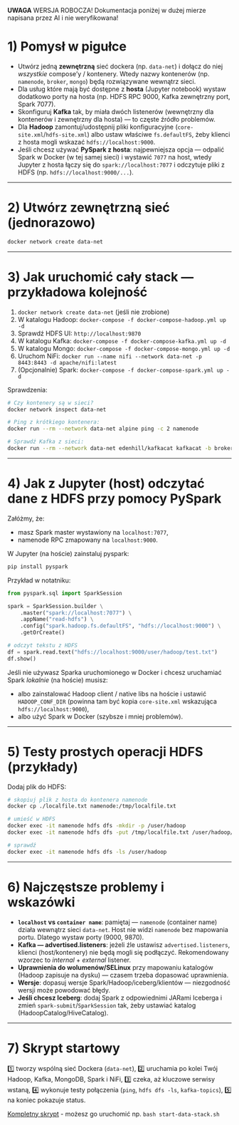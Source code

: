 **UWAGA** WERSJA ROBOCZA! Dokumentacja poniżej w dużej mierze napisana przez AI i nie weryfikowana!

# 1) Pomysł w pigułce

* Utwórz jedną **zewnętrzną** sieć dockera (np. `data-net`) i dołącz do niej *wszystkie* compose’y / kontenery. Wtedy nazwy kontenerów (np. `namenode`, `broker`, `mongo`) będą rozwiązywane wewnątrz sieci.
* Dla usług które mają być dostępne z **hosta** (Jupyter notebook) wystaw dodatkowo porty na hosta (np. HDFS RPC 9000, Kafka zewnętrzny port, Spark 7077).
* Skonfiguruj **Kafka** tak, by miała dwóch listenerów (wewnętrzny dla kontenerów i zewnętrzny dla hosta) — to częste źródło problemów.
* Dla **Hadoop** zamontuj/udostępnij pliki konfiguracyjne (`core-site.xml`/`hdfs-site.xml`) albo ustaw właściwe `fs.defaultFS`, żeby klienci z hosta mogli wskazać `hdfs://localhost:9000`.
* Jeśli chcesz używać **PySpark z hosta**: najpewniejsza opcja — odpalić Spark w Docker (w tej samej sieci) i wystawić `7077` na host, wtedy Jupyter z hosta łączy się do `spark://localhost:7077` i odczytuje pliki z HDFS (np. `hdfs://localhost:9000/...`).

---

# 2) Utwórz zewnętrzną sieć (jednorazowo)

```bash
docker network create data-net
```

---

# 3) Jak uruchomić cały stack — przykładowa kolejność

1. `docker network create data-net` (jeśli nie zrobione)
2. W katalogu Hadoop: `docker-compose -f docker-compose-hadoop.yml up -d`
3. Sprawdź HDFS UI: `http://localhost:9870`
4. W katalogu Kafka: `docker-compose -f docker-compose-kafka.yml up -d`
5. W katalogu Mongo: `docker-compose -f docker-compose-mongo.yml up -d`
6. Uruchom NiFi: `docker run --name nifi --network data-net -p 8443:8443 -d apache/nifi:latest`
7. (Opcjonalnie) Spark: `docker-compose -f docker-compose-spark.yml up -d`

Sprawdzenia:

```bash
# Czy kontenery są w sieci?
docker network inspect data-net

# Ping z krótkiego kontenera:
docker run --rm --network data-net alpine ping -c 2 namenode

# Sprawdź Kafka z sieci:
docker run --rm --network data-net edenhill/kafkacat kafkacat -b broker:9092 -L
```

---

# 4) Jak z Jupyter (host) odczytać dane z HDFS przy pomocy PySpark

Załóżmy, że:

* masz Spark master wystawiony na `localhost:7077`,
* namenode RPC zmapowany na `localhost:9000`.

W Jupyter (na hoście) zainstaluj pyspark:

```bash
pip install pyspark
```

Przykład w notatniku:

```python
from pyspark.sql import SparkSession

spark = SparkSession.builder \
    .master("spark://localhost:7077") \
    .appName("read-hdfs") \
    .config("spark.hadoop.fs.defaultFS", "hdfs://localhost:9000") \
    .getOrCreate()

# odczyt tekstu z HDFS
df = spark.read.text("hdfs://localhost:9000/user/hadoop/test.txt")
df.show()
```

Jeśli nie używasz Sparka uruchomionego w Docker i chcesz uruchamiać Spark *lokalnie* (na hoście) musisz:

* albo zainstalować Hadoop client / native libs na hoście i ustawić `HADOOP_CONF_DIR` (powinna tam być kopia `core-site.xml` wskazująca `hdfs://localhost:9000`),
* albo użyć Spark w Docker (szybsze i mniej problemów).

---

# 5) Testy prostych operacji HDFS (przykłady)

Dodaj plik do HDFS:

```bash
# skopiuj plik z hosta do kontenera namenode
docker cp ./localfile.txt namenode:/tmp/localfile.txt

# umieść w HDFS
docker exec -it namenode hdfs dfs -mkdir -p /user/hadoop
docker exec -it namenode hdfs dfs -put /tmp/localfile.txt /user/hadoop/test.txt

# sprawdź
docker exec -it namenode hdfs dfs -ls /user/hadoop
```

---

# 6) Najczęstsze problemy i wskazówki

* **`localhost` vs `container name`**: pamiętaj — `namenode` (container name) działa wewnątrz sieci `data-net`. Host nie widzi `namenode` bez mapowania portu. Dlatego wystaw porty (9000, 9870).
* **Kafka — advertised.listeners**: jeżeli źle ustawisz `advertised.listeners`, klienci (host/kontenery) nie będą mogli się podłączyć. Rekomendowany wzorzec to *internal* + *external* listener.
* **Uprawnienia do wolumenów/SELinux** przy mapowaniu katalogów (Hadoop zapisuje na dysku) — czasem trzeba dopasować uprawnienia.
* **Wersje**: dopasuj wersje Spark/Hadoop/iceberg/klientów — niezgodność wersji może powodować błędy.
* **Jeśli chcesz Iceberg**: dodaj Spark z odpowiednimi JARami Iceberga i zmień `spark-submit`/`SparkSession` tak, żeby ustawiać katalog (HadoopCatalog/HiveCatalog).

---

# 7) Skrypt startowy

1️⃣ tworzy wspólną sieć Dockera (`data-net`),
2️⃣ uruchamia po kolei Twój Hadoop, Kafka, MongoDB, Spark i NiFi,
3️⃣ czeka, aż kluczowe serwisy wstaną,
4️⃣ wykonuje testy połączenia (`ping`, `hdfs dfs -ls`, `kafka-topics`),
5️⃣ na koniec pokazuje status.

[Kompletny skrypt](start-data-stack.sh) - możesz go uruchomić np. `bash start-data-stack.sh`
